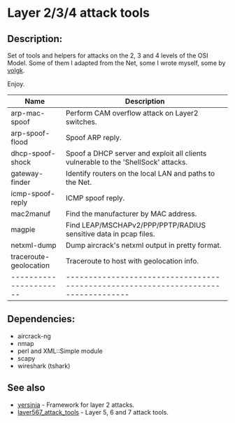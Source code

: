 Layer 2/3/4 attack tools
========================

## Description:

Set of tools and helpers for attacks on the 2, 3 and 4 levels of the OSI Model.
Some of them I adapted from the Net, some I wrote myself, some by [volgk](https://github.com/volgk).

Enjoy.

| Name                   | Description                                                                        |
| ---------------------- | ---------------------------------------------------------------------------------- |
| arp-mac-spoof          | Perform CAM overflow attack on Layer2 switches.                                    |
| arp-spoof-flood        | Spoof ARP reply.                                                                   |
| dhcp-spoof-shock       | Spoof a DHCP server and exploit all clients vulnerable to the 'ShellSock' attacks. |
| gateway-finder         | Identify routers on the local LAN and paths to the Net.                            |
| icmp-spoof-reply       | ICMP spoof reply.                                                                  |
| mac2manuf              | Find the manufacturer by MAC address.                                              |
| magpie                 | Find LEAP/MSCHAPv2/PPP/PPTP/RADIUS sensitive data in pcap files.                   |
| netxml-dump            | Dump aircrack's netxml output in pretty format.                                    |
| traceroute-geolocation | Traceroute to host with geolocation info.                                          |
| ---------------------- | ---------------------------------------------------------------------------------- |

## Dependencies:

- aircrack-ng
- nmap
- perl and XML::Simple module
- scapy
- wireshark (tshark)

## See also

- [yersinia](https://github.com/tomac/yersinia) - Framework for layer 2 attacks.
- [layer567_attack_tools](https://github.com/chinarulezzz/layer567_attack_tools) - Layer 5, 6 and 7 attack tools.

<!-- End of file. -->
